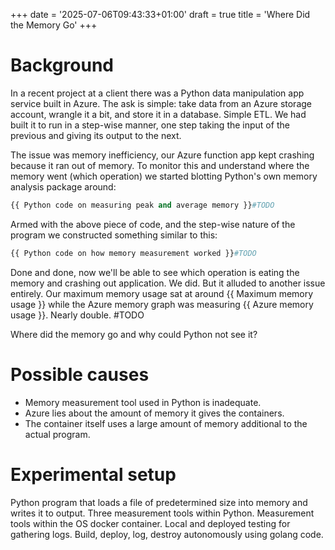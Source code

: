 +++
date = '2025-07-06T09:43:33+01:00'
draft = true
title = 'Where Did the Memory Go'
+++

# Background
In a recent project at a client there was a Python data manipulation app service built in Azure. The ask is simple: take data from an Azure storage account, wrangle it a bit, and store it in a database. Simple ETL. We had built it to run in a step-wise manner, one step taking the input of the previous and giving its output to the next.

The issue was memory inefficiency, our Azure function app kept crashing because it ran out of memory. To monitor this and understand where the memory went (which operation) we started blotting Python's own memory analysis package around:

```Python
{{ Python code on measuring peak and average memory }}#TODO
```

Armed with the above piece of code, and the step-wise nature of the program we constructed something similar to this:

```Python
{{ Python code on how memory measurement worked }}#TODO 
```

Done and done, now we'll be able to see which operation is eating the memory and crashing out application. We did. But it alluded to another issue entirely. Our maximum memory usage sat at around {{ Maximum memory usage }} while the Azure memory graph was measuring {{ Azure memory usage }}. Nearly double. #TODO

Where did the memory go and why could Python not see it?

# Possible causes
- Memory measurement tool used in Python is inadequate.
- Azure lies about the amount of memory it gives the containers.
- The container itself uses a large amount of memory additional to the actual program.

# Experimental setup
Python program that loads a file of predetermined size into memory and writes it to output.
Three measurement tools within Python.
Measurement tools within the OS docker container.
Local and deployed testing for gathering logs.
Build, deploy, log, destroy autonomously using golang code.

